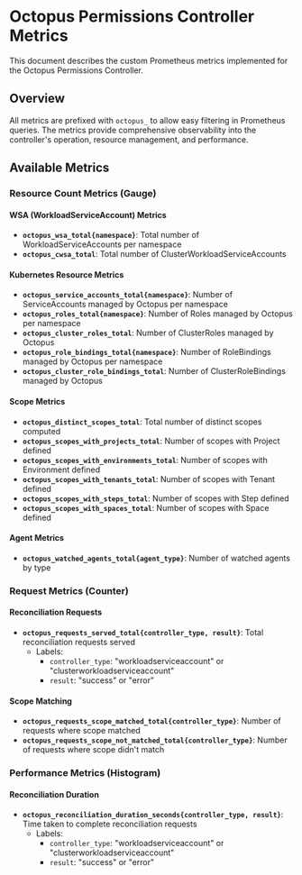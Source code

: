 # Octopus Permissions Controller Metrics

This document describes the custom Prometheus metrics implemented for the Octopus Permissions Controller.

## Overview

All metrics are prefixed with `octopus_` to allow easy filtering in Prometheus queries. The metrics provide comprehensive observability into the controller's operation, resource management, and performance.

## Available Metrics

### Resource Count Metrics (Gauge)

#### WSA (WorkloadServiceAccount) Metrics
- **`octopus_wsa_total{namespace}`**: Total number of WorkloadServiceAccounts per namespace
- **`octopus_cwsa_total`**: Total number of ClusterWorkloadServiceAccounts

#### Kubernetes Resource Metrics
- **`octopus_service_accounts_total{namespace}`**: Number of ServiceAccounts managed by Octopus per namespace
- **`octopus_roles_total{namespace}`**: Number of Roles managed by Octopus per namespace
- **`octopus_cluster_roles_total`**: Number of ClusterRoles managed by Octopus
- **`octopus_role_bindings_total{namespace}`**: Number of RoleBindings managed by Octopus per namespace
- **`octopus_cluster_role_bindings_total`**: Number of ClusterRoleBindings managed by Octopus

#### Scope Metrics
- **`octopus_distinct_scopes_total`**: Total number of distinct scopes computed
- **`octopus_scopes_with_projects_total`**: Number of scopes with Project defined
- **`octopus_scopes_with_environments_total`**: Number of scopes with Environment defined
- **`octopus_scopes_with_tenants_total`**: Number of scopes with Tenant defined
- **`octopus_scopes_with_steps_total`**: Number of scopes with Step defined
- **`octopus_scopes_with_spaces_total`**: Number of scopes with Space defined

#### Agent Metrics
- **`octopus_watched_agents_total{agent_type}`**: Number of watched agents by type

### Request Metrics (Counter)

#### Reconciliation Requests
- **`octopus_requests_served_total{controller_type, result}`**: Total reconciliation requests served
  - Labels:
    - `controller_type`: "workloadserviceaccount" or "clusterworkloadserviceaccount"
    - `result`: "success" or "error"

#### Scope Matching
- **`octopus_requests_scope_matched_total{controller_type}`**: Number of requests where scope matched
- **`octopus_requests_scope_not_matched_total{controller_type}`**: Number of requests where scope didn't match

### Performance Metrics (Histogram)

#### Reconciliation Duration
- **`octopus_reconciliation_duration_seconds{controller_type, result}`**: Time taken to complete reconciliation requests
  - Labels:
    - `controller_type`: "workloadserviceaccount" or "clusterworkloadserviceaccount"
    - `result`: "success" or "error"
